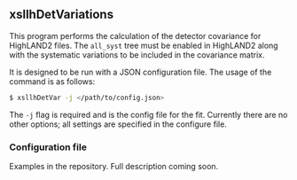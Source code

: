 ## xsllhDetVariations

This program performs the calculation of the detector covariance for HighLAND2 files. The `all_syst` tree must be enabled in HighLAND2 along with the systematic variations to be included in the covariance matrix.

It is designed to be run with a JSON configuration file. The usage of the command is as follows:
```bash
$ xsllhDetVar -j </path/to/config.json>
```
The `-j` flag is required and is the config file for the fit. Currently there are no other options; all settings are specified in the configure file.

### Configuration file

Examples in the repository. Full description coming soon.

